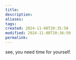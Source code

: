 ```yaml
---
title: 
description: 
aliases: 
tags: 
created: 2024-11-08T20:35:58
modified: 2024-11-08T20:36:50
permalink: 
---
```


see, you need time for yourself. 
